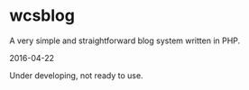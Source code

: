 # wcsblog
A very simple and straightforward blog system written in PHP.

2016-04-22

Under developing, not ready to use.
